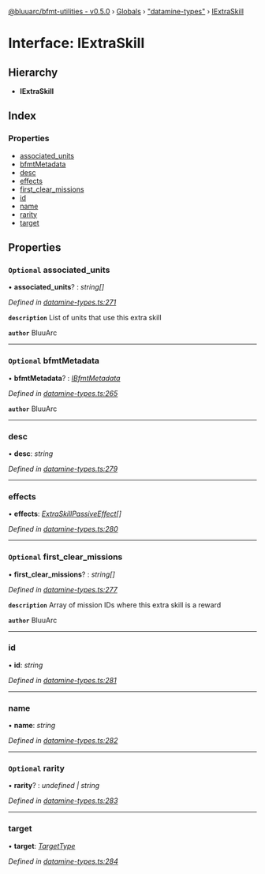 [@bluuarc/bfmt-utilities - v0.5.0](../README.md) › [Globals](../globals.md) › ["datamine-types"](../modules/_datamine_types_.md) › [IExtraSkill](_datamine_types_.iextraskill.md)

# Interface: IExtraSkill

## Hierarchy

* **IExtraSkill**

## Index

### Properties

* [associated_units](_datamine_types_.iextraskill.md#optional-associated_units)
* [bfmtMetadata](_datamine_types_.iextraskill.md#optional-bfmtmetadata)
* [desc](_datamine_types_.iextraskill.md#desc)
* [effects](_datamine_types_.iextraskill.md#effects)
* [first_clear_missions](_datamine_types_.iextraskill.md#optional-first_clear_missions)
* [id](_datamine_types_.iextraskill.md#id)
* [name](_datamine_types_.iextraskill.md#name)
* [rarity](_datamine_types_.iextraskill.md#optional-rarity)
* [target](_datamine_types_.iextraskill.md#target)

## Properties

### `Optional` associated_units

• **associated_units**? : *string[]*

*Defined in [datamine-types.ts:271](https://github.com/BluuArc/bfmt-utilities/blob/master/src/datamine-types.ts#L271)*

**`description`** List of units that use this extra skill

**`author`** BluuArc

___

### `Optional` bfmtMetadata

• **bfmtMetadata**? : *[IBfmtMetadata](_datamine_types_.ibfmtmetadata.md)*

*Defined in [datamine-types.ts:265](https://github.com/BluuArc/bfmt-utilities/blob/master/src/datamine-types.ts#L265)*

**`author`** BluuArc

___

###  desc

• **desc**: *string*

*Defined in [datamine-types.ts:279](https://github.com/BluuArc/bfmt-utilities/blob/master/src/datamine-types.ts#L279)*

___

###  effects

• **effects**: *[ExtraSkillPassiveEffect](../modules/_datamine_types_.md#extraskillpassiveeffect)[]*

*Defined in [datamine-types.ts:280](https://github.com/BluuArc/bfmt-utilities/blob/master/src/datamine-types.ts#L280)*

___

### `Optional` first_clear_missions

• **first_clear_missions**? : *string[]*

*Defined in [datamine-types.ts:277](https://github.com/BluuArc/bfmt-utilities/blob/master/src/datamine-types.ts#L277)*

**`description`** Array of mission IDs where this extra skill is a reward

**`author`** BluuArc

___

###  id

• **id**: *string*

*Defined in [datamine-types.ts:281](https://github.com/BluuArc/bfmt-utilities/blob/master/src/datamine-types.ts#L281)*

___

###  name

• **name**: *string*

*Defined in [datamine-types.ts:282](https://github.com/BluuArc/bfmt-utilities/blob/master/src/datamine-types.ts#L282)*

___

### `Optional` rarity

• **rarity**? : *undefined | string*

*Defined in [datamine-types.ts:283](https://github.com/BluuArc/bfmt-utilities/blob/master/src/datamine-types.ts#L283)*

___

###  target

• **target**: *[TargetType](../enums/_datamine_types_.targettype.md)*

*Defined in [datamine-types.ts:284](https://github.com/BluuArc/bfmt-utilities/blob/master/src/datamine-types.ts#L284)*
